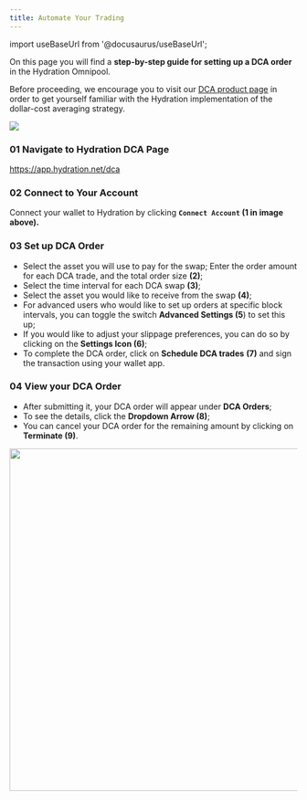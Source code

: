 ```yaml
---
title: Automate Your Trading
---
```


import useBaseUrl from '@docusaurus/useBaseUrl';

On this page you will find a **step-by-step guide for setting up a DCA order** in the Hydration Omnipool.

Before proceeding, we encourage you to visit our [DCA product page](/products/trading/pro/dca) in order to get yourself familiar with the Hydration implementation of the dollar-cost averaging strategy.

<div style={{textAlign: 'center'}}>
  <img src={useBaseUrl('/howto_dca/dca.jpg')} />
</div>  

### 01 Navigate to Hydration DCA Page

https://app.hydration.net/dca

### 02 Connect to Your Account

Connect your wallet to Hydration by clicking **`Connect Account` (1 in image above).**

### 03 Set up DCA Order
* Select the asset you will use to pay for the swap; Enter the order amount for each DCA trade, and the total order size **(2)**;
* Select the time interval for each DCA swap **(3)**;
* Select the asset you would like to receive from the swap **(4)**;
* For advanced users who would like to set up orders at specific block intervals, you can toggle the switch **Advanced Settings (5**) to set this up;
* If you would like to adjust your slippage preferences, you can do so by clicking on the **Settings Icon (6)**;
* To complete the DCA order, click on **Schedule DCA trades** **(7)** and sign the transaction using your wallet app.

### 04 View your DCA Order
* After submitting it, your DCA order will appear under **DCA Orders**;
* To see the details, click the **Dropdown Arrow (8)**;
* You can cancel your DCA order for the remaining amount by clicking on **Terminate (9)**.

<div style={{textAlign: 'center'}}>
  <img src={useBaseUrl('/howto_dca/dca_overview.jpg')} width="600px" />
</div>  
